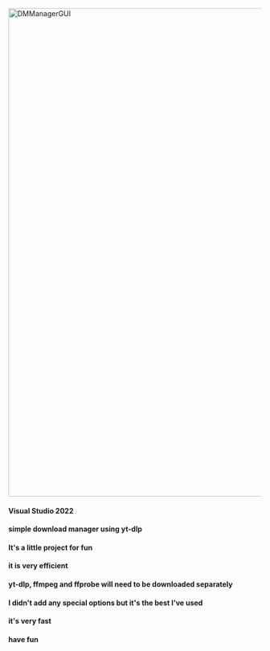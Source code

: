 
<img width="772" height="972" alt="DMManagerGUI" src="https://github.com/user-attachments/assets/05578dc8-ce9a-4fc4-ae38-156f59616871" />

#### Visual Studio 2022 ####
#### simple download manager using yt-dlp ####
#### It's a little project for fun ####
#### it is very efficient ####
#### yt-dlp, ffmpeg and ffprobe will need to be downloaded separately ####
#### I didn't add any special options but it's the best I've used ####
#### it's very fast ####
#### have fun ####
